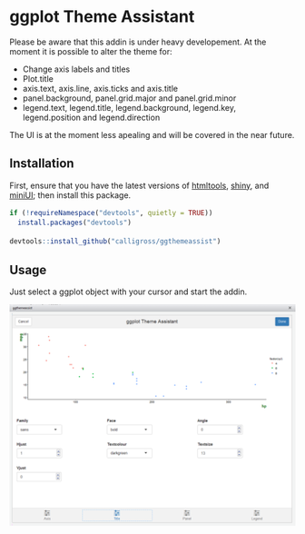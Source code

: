 ggplot Theme Assistant
==============

Please be aware that this addin is under heavy developement. At the moment it is possible to alter the theme for:

* Change axis labels and titles
* Plot.title
* axis.text, axis.line, axis.ticks and axis.title
* panel.background, panel.grid.major and panel.grid.minor
* legend.text, legend.title, legend.background, legend.key, legend.position and legend.direction

The UI is at the moment less apealing and will be covered in the near future.

Installation
------------
First, ensure that you have the latest versions of
[htmltools](https://github.com/rstudio/htmltools),
[shiny](https://github.com/rstudio/shiny), and
[miniUI](https://github.com/rstudio/miniUI);
then install this package.

```r
if (!requireNamespace("devtools", quietly = TRUE))
  install.packages("devtools")

devtools::install_github("calligross/ggthemeassist")
```

Usage
------------
Just select a ggplot object with your cursor and start the addin.

![Screenshot](examples/screenshot.PNG)
